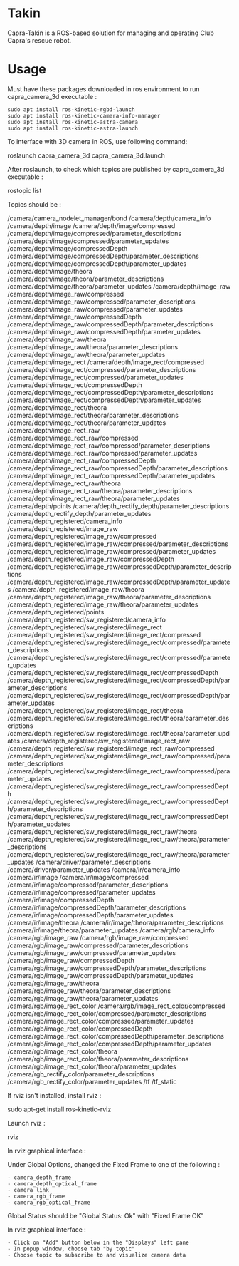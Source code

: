 # Takin
 Capra-Takin is a ROS-based solution for managing and operating Club Capra's rescue robot.

# Usage

Must have these packages downloaded in ros environment to run capra_camera_3d executable :

    sudo apt install ros-kinetic-rgbd-launch
    sudo apt install ros-kinetic-camera-info-manager
    sudo apt install ros-kinetic-astra-camera
    sudo apt install ros-kinetic-astra-launch

To interface with 3D camera in ROS, use following command:

  roslaunch capra_camera_3d capra_camera_3d.launch

After roslaunch, to check which topics are published by capra_camera_3d executable :

  rostopic list

Topics should be :

  /camera/camera_nodelet_manager/bond
  /camera/depth/camera_info
  /camera/depth/image
  /camera/depth/image/compressed
  /camera/depth/image/compressed/parameter_descriptions
  /camera/depth/image/compressed/parameter_updates
  /camera/depth/image/compressedDepth
  /camera/depth/image/compressedDepth/parameter_descriptions
  /camera/depth/image/compressedDepth/parameter_updates
  /camera/depth/image/theora
  /camera/depth/image/theora/parameter_descriptions
  /camera/depth/image/theora/parameter_updates
  /camera/depth/image_raw
  /camera/depth/image_raw/compressed
  /camera/depth/image_raw/compressed/parameter_descriptions
  /camera/depth/image_raw/compressed/parameter_updates
  /camera/depth/image_raw/compressedDepth
  /camera/depth/image_raw/compressedDepth/parameter_descriptions
  /camera/depth/image_raw/compressedDepth/parameter_updates
  /camera/depth/image_raw/theora
  /camera/depth/image_raw/theora/parameter_descriptions
  /camera/depth/image_raw/theora/parameter_updates
  /camera/depth/image_rect
  /camera/depth/image_rect/compressed
  /camera/depth/image_rect/compressed/parameter_descriptions
  /camera/depth/image_rect/compressed/parameter_updates
  /camera/depth/image_rect/compressedDepth
  /camera/depth/image_rect/compressedDepth/parameter_descriptions
  /camera/depth/image_rect/compressedDepth/parameter_updates
  /camera/depth/image_rect/theora
  /camera/depth/image_rect/theora/parameter_descriptions
  /camera/depth/image_rect/theora/parameter_updates
  /camera/depth/image_rect_raw
  /camera/depth/image_rect_raw/compressed
  /camera/depth/image_rect_raw/compressed/parameter_descriptions
  /camera/depth/image_rect_raw/compressed/parameter_updates
  /camera/depth/image_rect_raw/compressedDepth
  /camera/depth/image_rect_raw/compressedDepth/parameter_descriptions
  /camera/depth/image_rect_raw/compressedDepth/parameter_updates
  /camera/depth/image_rect_raw/theora
  /camera/depth/image_rect_raw/theora/parameter_descriptions
  /camera/depth/image_rect_raw/theora/parameter_updates
  /camera/depth/points
  /camera/depth_rectify_depth/parameter_descriptions
  /camera/depth_rectify_depth/parameter_updates
  /camera/depth_registered/camera_info
  /camera/depth_registered/image_raw
  /camera/depth_registered/image_raw/compressed
  /camera/depth_registered/image_raw/compressed/parameter_descriptions
  /camera/depth_registered/image_raw/compressed/parameter_updates
  /camera/depth_registered/image_raw/compressedDepth
  /camera/depth_registered/image_raw/compressedDepth/parameter_descriptions
  /camera/depth_registered/image_raw/compressedDepth/parameter_updates
  /camera/depth_registered/image_raw/theora
  /camera/depth_registered/image_raw/theora/parameter_descriptions
  /camera/depth_registered/image_raw/theora/parameter_updates
  /camera/depth_registered/points
  /camera/depth_registered/sw_registered/camera_info
  /camera/depth_registered/sw_registered/image_rect
  /camera/depth_registered/sw_registered/image_rect/compressed
  /camera/depth_registered/sw_registered/image_rect/compressed/parameter_descriptions
  /camera/depth_registered/sw_registered/image_rect/compressed/parameter_updates
  /camera/depth_registered/sw_registered/image_rect/compressedDepth
  /camera/depth_registered/sw_registered/image_rect/compressedDepth/parameter_descriptions
  /camera/depth_registered/sw_registered/image_rect/compressedDepth/parameter_updates
  /camera/depth_registered/sw_registered/image_rect/theora
  /camera/depth_registered/sw_registered/image_rect/theora/parameter_descriptions
  /camera/depth_registered/sw_registered/image_rect/theora/parameter_updates
  /camera/depth_registered/sw_registered/image_rect_raw
  /camera/depth_registered/sw_registered/image_rect_raw/compressed
  /camera/depth_registered/sw_registered/image_rect_raw/compressed/parameter_descriptions
  /camera/depth_registered/sw_registered/image_rect_raw/compressed/parameter_updates
  /camera/depth_registered/sw_registered/image_rect_raw/compressedDepth
  /camera/depth_registered/sw_registered/image_rect_raw/compressedDepth/parameter_descriptions
  /camera/depth_registered/sw_registered/image_rect_raw/compressedDepth/parameter_updates
  /camera/depth_registered/sw_registered/image_rect_raw/theora
  /camera/depth_registered/sw_registered/image_rect_raw/theora/parameter_descriptions
  /camera/depth_registered/sw_registered/image_rect_raw/theora/parameter_updates
  /camera/driver/parameter_descriptions
  /camera/driver/parameter_updates
  /camera/ir/camera_info
  /camera/ir/image
  /camera/ir/image/compressed
  /camera/ir/image/compressed/parameter_descriptions
  /camera/ir/image/compressed/parameter_updates
  /camera/ir/image/compressedDepth
  /camera/ir/image/compressedDepth/parameter_descriptions
  /camera/ir/image/compressedDepth/parameter_updates
  /camera/ir/image/theora
  /camera/ir/image/theora/parameter_descriptions
  /camera/ir/image/theora/parameter_updates
  /camera/rgb/camera_info
  /camera/rgb/image_raw
  /camera/rgb/image_raw/compressed
  /camera/rgb/image_raw/compressed/parameter_descriptions
  /camera/rgb/image_raw/compressed/parameter_updates
  /camera/rgb/image_raw/compressedDepth
  /camera/rgb/image_raw/compressedDepth/parameter_descriptions
  /camera/rgb/image_raw/compressedDepth/parameter_updates
  /camera/rgb/image_raw/theora
  /camera/rgb/image_raw/theora/parameter_descriptions
  /camera/rgb/image_raw/theora/parameter_updates
  /camera/rgb/image_rect_color
  /camera/rgb/image_rect_color/compressed
  /camera/rgb/image_rect_color/compressed/parameter_descriptions
  /camera/rgb/image_rect_color/compressed/parameter_updates
  /camera/rgb/image_rect_color/compressedDepth
  /camera/rgb/image_rect_color/compressedDepth/parameter_descriptions
  /camera/rgb/image_rect_color/compressedDepth/parameter_updates
  /camera/rgb/image_rect_color/theora
  /camera/rgb/image_rect_color/theora/parameter_descriptions
  /camera/rgb/image_rect_color/theora/parameter_updates
  /camera/rgb_rectify_color/parameter_descriptions
  /camera/rgb_rectify_color/parameter_updates
  /tf
  /tf_static

If rviz isn't installed, install rviz :

  sudo apt-get install ros-kinetic-rviz

Launch rviz :

  rviz
  
In rviz graphical interface :
  
  Under Global Options, changed the Fixed Frame to one of the following :
    
    - camera_depth_frame
    - camera_depth_optical_frame
    - camera_link
    - camera_rgb_frame
    - camera_rgb_optical_frame

  Global Status should be "Global Status: Ok" with "Fixed Frame OK"
  
  In rviz graphical interface :
  
    - Click on "Add" button below in the "Displays" left pane
    - In popup window, choose tab "by topic"
    - Choose topic to subscribe to and visualize camera data

